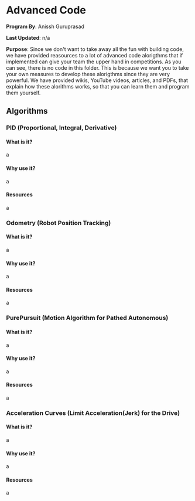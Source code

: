 # Advanced Code
**Program By**: Anissh Guruprasad

**Last Updated**: n/a

**Purpose**: Since we don't want to take away all the fun with building code, we have provided reasources to a lot of advanced code alorigthms that if implemented can give your team the upper hand in competitions. As you can see, there is no code in this folder. This is because we want you to take your own measures to develop these alorigthms since they are very powerful. We have provided wikis, YouTube videos, articles, and PDFs, that explain how these alorithms works, so that you can learn them and program them yourself.

## Algorithms
### PID (Proportional, Integral, Derivative)
#### What is it?
a
#### Why use it?
a
#### Resources
a
### Odometry (Robot Position Tracking)
#### What is it?
a
#### Why use it?
a
#### Resources
a
### PurePursuit (Motion Algorithm for Pathed Autonomous)
#### What is it?
a
#### Why use it?
a
#### Resources
a
### Acceleration Curves (Limit Acceleration(Jerk) for the Drive)
#### What is it?
a
#### Why use it?
a
#### Resources
a